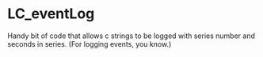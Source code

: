 # LC_eventLog
Handy bit of code that allows c strings to be logged with series number and seconds in series. (For logging events, you know.)
